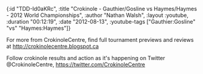 {:id "TDD-Id0aKRc",
 :title
 "Crokinole - Gauthier/Gosline vs Haymes/Haymes - 2012 World Championships",
 :author "Nathan Walsh",
 :layout :youtube,
 :duration "00:12:19",
 :date "2012-08-13",
 :youtube-tags ["Gauthier:Gosline" "vs" "Haymes:Haymes"]}


For more from CrokinoleCentre, find full tournament previews and reviews at http://crokinolecentre.blogspot.ca

Follow crokinole results and action as it's happening on Twitter @CrokinoleCentre, https://twitter.com/CrokinoleCentre
